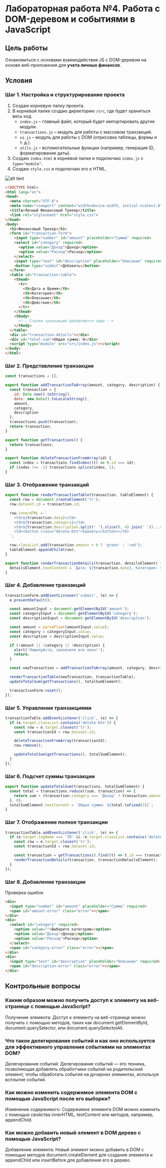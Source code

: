 # Лабораторная работа №4. Работа с DOM-деревом и событиями в JavaScript

## Цель работы

Ознакомиться с основами взаимодействия JS с DOM-деревом на основе веб-приложения для **учета личных финансов**.

## Условия

### Шаг 1. Настройка и структурирование проекта

1. Создаю корневую папку проекта.
2. В корневой папке создаю директорию `/src`, где будет храниться весь код.
   - `index.js` – главный файл, который будет импортировать другие модули.
   - `transactions.js` – модуль для работы с массивом транзакций.
   - `ui.js` – модуль для работы с DOM (отрисовка таблицы, формы и т. д.).
   - `utils.js` – вспомогательные функции (например, генерация ID, форматирование даты).
3. Создаю `index.html` в корневой папке и подключаю `index.js` с `type="module"`.
4. Создаю `style.css` и подключаю его к HTML.

![alt text](image.png)
```html
<!DOCTYPE html>
<html lang="en">
<head>
  <meta charset="UTF-8">
  <meta name="viewport" content="width=device-width, initial-scale=1.0">
  <title>Личный Финансовый Трекер</title>
  <link rel="stylesheet" href="style.css">
</head>
<body>
  <h1>Финансовый Трекер</h1>
  <form id="transaction-form">
    <input type="number" id="amount" placeholder="Сумма" required>
    <select id="category" required>
      <option value="Доход">Доход</option>
      <option value="Расход">Расход</option>
    </select>
    <input type="text" id="description" placeholder="Описание" required>
    <button type="submit">Добавить</button>
  </form>
  <table id="transaction-table">
    <thead>
      <tr>
        <th>Дата и Время</th>
        <th>Категория</th>
        <th>Описание</th>
        <th>Действие</th>
      </tr>
    </thead>
    <tbody>
      <!-- Строки транзакций добавляются сюда -->
    </tbody>
  </table>
  <div id="transaction-details"></div>
  <div id="total-sum">Общая сумма: 0</div>
  <script type="module" src="src/index.js"></script>
</body>
</html>
```

### Шаг 2. Представление транзакции

```js
const transactions = [];

export function addTransactionToArray(amount, category, description) {
  const transaction = {
    id: Date.now().toString(),
    date: new Date().toLocaleString(),
    amount,
    category,
    description
  };
  transactions.push(transaction);
  return transaction;
}

export function getTransactions() {
  return transactions;
}

export function deleteTransactionFromArray(id) {
  const index = transactions.findIndex((t) => t.id === id);
  if (index !== -1) transactions.splice(index, 1);
}
```

### Шаг 3. Отображение транзакций

```js
export function renderTransactionTable(transaction, tableElement) {
  const row = document.createElement('tr');
  row.dataset.id = transaction.id;

  row.innerHTML = `
    <td>${transaction.date}</td>
    <td>${transaction.category}</td>
    <td>${transaction.description.split(' ').slice(0, 4).join(' ')}...</td>
    <td><button class="delete-btn">Удалить</button></td>
  `;

  row.classList.add(transaction.amount > 0 ? 'green' : 'red');
  tableElement.appendChild(row);
}

export function renderTransactionDetails(transaction, detailsElement) {
  detailsElement.textContent = `Дата: ${transaction.date}, Категория: ${transaction.category}, Описание: ${transaction.description}`;
}

```

### Шаг 4. Добавление транзакций

```js
transactionForm.addEventListener('submit', (e) => {
  e.preventDefault();

  const amountInput = document.getElementById('amount');
  const categoryInput = document.getElementById('category');
  const descriptionInput = document.getElementById('description');

  const amount = parseFloat(amountInput.value);
  const category = categoryInput.value;
  const description = descriptionInput.value;

  if (!amount || !category || !description) {
    alert('Пожалуйста, заполните все поля!');
    return;
  }

  const newTransaction = addTransactionToArray(amount, category, description);

  renderTransactionTable(newTransaction, transactionTable);
  updateTotalSum(getTransactions(), totalSumElement);

  transactionForm.reset();
});

```
### Шаг 5. Управление транзакциями

```js
transactionTable.addEventListener('click', (e) => {
  if (e.target.classList.contains('delete-btn')) {
    const row = e.target.closest('tr');
    const transactionId = row.dataset.id;

    deleteTransactionFromArray(transactionId);
    row.remove();

    updateTotalSum(getTransactions(), totalSumElement);
  }
});

```
### Шаг 6. Подсчет суммы транзакции

```js
export function updateTotalSum(transactions, totalSumElement) {
  const total = transactions.reduce((sum, transaction) => {
    return sum + (transaction.category === 'Доход' ? transaction.amount : -transaction.amount);
  }, 0);
  totalSumElement.textContent = `Общая сумма: ${total.toFixed(2)}`;
}

```
### Шаг 7. Отображение полное транзакции

```js
transactionTable.addEventListener('click', (e) => {
  if (e.target.tagName === 'TD' && !e.target.classList.contains('delete-btn')) {
    const row = e.target.closest('tr');
    const transactionId = row.dataset.id;

    const transaction = getTransactions().find((t) => t.id === transactionId);
    renderTransactionDetails(transaction, transactionDetailsElement);
  }
});

```
### Шаг 8. Добавление транзакции

Проверка ошибок 

```html
<div>
  <input type="number" id="amount" placeholder="Сумма" required>
  <span id="amount-error" class="error"></span>
</div>
<div>
  <select id="category" required>
    <option value="">Выберите категорию</option>
    <option value="Доход">Доход</option>
    <option value="Расход">Расход</option>
  </select>
  <span id="category-error" class="error"></span>
</div>
<div>
  <input type="text" id="description" placeholder="Описание" required>
  <span id="description-error" class="error"></span>
</div>

```
## Контрольные вопросы

### Каким образом можно получить доступ к элементу на веб-странице с помощью JavaScript?

Получение элемента: Доступ к элементу на веб-странице можно получить с помощью методов, 
таких как document.getElementById, document.querySelector, или document.querySelectorAll.

### Что такое делегирование событий и как оно используется для эффективного управления событиями на элементах DOM?

Делегирование событий: Делегирование событий — это техника, позволяющая добавлять 
обработчики событий на родительский элемент, чтобы обработать события на дочерних элементах,
используя всплытие событий.

### Как можно изменить содержимое элемента DOM с помощью JavaScript после его выборки?
Изменение содержимого: Содержимое элемента DOM можно изменить с помощью свойства innerHTML, 
textContent или методов, например, appendChild.

### Как можно добавить новый элемент в DOM дерево с помощью JavaScript?
Добавление элемента: Новый элемент можно добавить в DOM с помощью методов document.createElement для 
создания элемента и appendChild или insertBefore для добавления его в дерево.